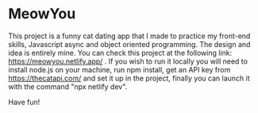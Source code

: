 # MeowYou
This project is a funny cat dating app that I made to practice my front-end skills, Javascript async and object oriented programming. The design and idea is entirely mine. 
You can check this project at the following link: https://meowyou.netlify.app/ . 
If you wish to run it locally you will need to install node.js on your machine, run npm install, get an API key from https://thecatapi.com/ 
and set it up in the project, finally you can launch it with the command "npx netlify dev". 

Have fun!
